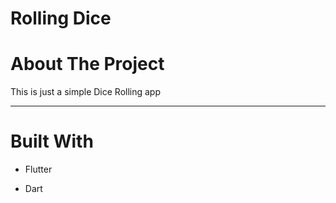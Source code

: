 # Rolling Dice

# About The Project

This is just a simple Dice Rolling app

---

# Built With

- Flutter

- Dart

